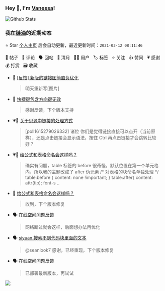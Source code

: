 ### Hey 👋, I'm [Vanessa](http://vanessa.b3log.org/)!

![Github Stats](https://github-readme-stats.vercel.app/api?username=Vanessa219&show_icons=true)

<!--events start -->

### 我在[链滴](https://ld246.com)的近期动态

⭐️ Star [个人主页](https://github.com/Vanessa219/Vanessa219) 后会自动更新，最近更新时间：`2021-03-12 08:11:46`

📝 帖子 &nbsp; 💬 评论 &nbsp; 🗣 回帖 &nbsp; 🌙 清月 &nbsp; 👨‍💻 用户 &nbsp; 🏷️ 标签 &nbsp; ⭐️ 关注 &nbsp; 👍 赞同 &nbsp; 💗 感谢 &nbsp; 💰 打赏 &nbsp; 🗃 收藏

* 💬 [[反馈] 新版的链接图简直负优化](https://ld246.com/article/1615473323594/comment/1615475494935#comments)

  > 明天重新写[图片]
* 💬 [快捷键包含方向键无效](https://ld246.com/article/1615270218579/comment/1615469797898#comments)

  > 感谢反馈，下个版本支持
* 💗📝 [关于思源中链接的处理方式](https://ld246.com/article/1615279070372)

  > [poll1615279026332] 诸位 你们是觉得链接直接可以点开（当前原样），还是点击链接会显示语法，按住 Ctrl 再点击链接才会跳转比较好？
* 💗💬 [给公式和表格命名会这样吗？](https://ld246.com/article/1615346142609/comment/1615431164298#comments)

  > 确实有问题，table 标签的 before 很奇怪，默认位置在第一个单元格内，所以我的主题改成了 after 伪元素 /* 对表格的块命名单独处理 */ table:before { content: none !important; } table:after{ content: attr(tip); font-s ..
* 💬 [给公式和表格命名会这样吗？](https://ld246.com/article/1615346142609/comment/1615462004024#comments)

  > 收到，下个版本修复
* 🗣 [在线空间问题反馈](https://ld246.com/article/1615444773436/comment/1615461601546#comments)

  > 网络断过就会这样，后面想办法再优化
* 🗣 [siyuan 搜索不到代码块里面的文本](https://ld246.com/article/1614829069289/comment/1615391773356#comments)

  > @seanlook7 感谢，已经重现，下个版本修复
* 🗣 [在线空间问题反馈](https://ld246.com/article/1615444773436/comment/1615457958684#comments)

  > 已部署最新版本，再试试


<!--events end -->

<a title="Hits" target="_blank" href="https://github.com/Vanessa219/Vanessa219"><img src="https://hits.b3log.org/Vanessa219/Vanessa219.svg"></a>
